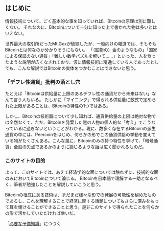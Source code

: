 ## はじめに

情報技術について、ごく基本的な事を知っていれば、Bitcoinの原理は別に難しくない。
それなのに、Bitcoinについて十分に知った上で書かれた物は多いとはいえない。

世界最大の取引所だったMt.Goxが破綻したが、一般向けの報道では、そもそもBitcoinとは何なのか分かりそうにもない。
「（鉱物の）金のようなもの」「国家による保証のない通貨」「難しい数学パズルを解いて……」といった、人を食ったような説明が広くなされており、仮に情報技術に精通している人であったとしても、こんな解説ではBitcoinの実体をつかむことはできないと思う。

### 「デフレ性通貨」批判の落とし穴

たとえば「Bitcoinは供給量に上限のあるデフレ性の通貨だから未来はない」なんて言う人もいる。
たしかに「マイニング」で得られる供給量に数式で定められた上限があることは、Bitcoinの特性の1つではある。

しかし、Bitcoinの技術面について少し知れば、通貨供給量の上限は絶対な物では全然なくて、ただ、Bitcoinを発案した謎の人物の個人的な「考え」でこうなっているに過ぎないということがわかる。現に、数多く存在するBitcoinの派生通貨の中には、Peercoinをはじめ、何らかの形でこの通貨供給の挙動を変えている物がたくさんある。こんな風に、Bitcoinのみの持つ特性を挙げて、「暗号通貨」全般の欠点であるかのように論じるような話は広く聞かれるものだ。

### このサイトの目的

よって、このサイトでは、あえて経済学的な面については触れずに、技術的な面のみにおいてBitcoinについて論じる。 Bitcoinを日本語で理解する一助となるべく、筆者が勉強したことを解説していこうと思う。

Bitcoinの根底にある技術は、まだまだ様々な形での発展の可能性を秘めたものであるし、これを理解することで経済に関する話題についてもさらに深みをもって耳を傾けることができることと思う。是非このサイトで得られたことを何らかの形で活かしていただければ幸いだ。

<!--ADS-->

「[必要な予備知識](background.html)」につづく
